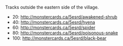 Tracks outside the eastern side of the village.

* 20: http://monstercards.ca/5esrd/awakened-shrub
* 40: http://monstercards.ca/5esrd/hyena
* 60: http://monstercards.ca/5esrd/spider
* 80: http://monstercards.ca/5esrd/poisonous-snake
* 100: http://monstercards.ca/5esrd/black-bear
